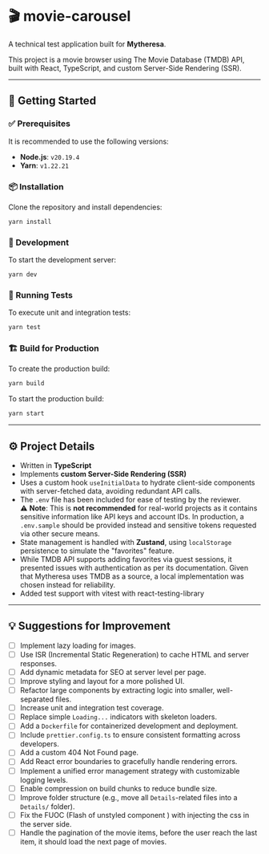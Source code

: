 # 🎬 movie-carousel

A technical test application built for **Mytheresa**.

This project is a movie browser using The Movie Database (TMDB) API, built with React, TypeScript, and custom Server-Side Rendering (SSR).

---

## 🚀 Getting Started

### ✅ Prerequisites

It is recommended to use the following versions:

- **Node.js**: `v20.19.4`
- **Yarn**: `v1.22.21`

### 📦 Installation

Clone the repository and install dependencies:

```bash
yarn install
```

### 🔧 Development

To start the development server:

```bash
yarn dev
```

### 🧪 Running Tests

To execute unit and integration tests:

```bash
yarn test
```

### 🏗️ Build for Production

To create the production build:

```bash
yarn build
```

To start the production build:

```bash
yarn start
```

---

## ⚙️ Project Details

- Written in **TypeScript**
- Implements **custom Server-Side Rendering (SSR)**
- Uses a custom hook `useInitialData` to hydrate client-side components with server-fetched data, avoiding redundant API calls.
- The `.env` file has been included for ease of testing by the reviewer.  
  ⚠️ **Note**: This is **not recommended** for real-world projects as it contains sensitive information like API keys and account IDs. In production, a `.env.sample` should be provided instead and sensitive tokens requested via other secure means.
- State management is handled with **Zustand**, using `localStorage` persistence to simulate the "favorites" feature.
- While TMDB API supports adding favorites via guest sessions, it presented issues with authentication as per its documentation. Given that Mytheresa uses TMDB as a source, a local implementation was chosen instead for reliability.
- Added test support with vitest with react-testing-library

---

## 💡 Suggestions for Improvement

- [ ] Implement lazy loading for images.
- [ ] Use ISR (Incremental Static Regeneration) to cache HTML and server responses.
- [ ] Add dynamic metadata for SEO at server level per page.
- [ ] Improve styling and layout for a more polished UI.
- [ ] Refactor large components by extracting logic into smaller, well-separated files.
- [ ] Increase unit and integration test coverage.
- [ ] Replace simple `Loading...` indicators with skeleton loaders.
- [ ] Add a `Dockerfile` for containerized development and deployment.
- [ ] Include `prettier.config.ts` to ensure consistent formatting across developers.
- [ ] Add a custom 404 Not Found page.
- [ ] Add React error boundaries to gracefully handle rendering errors.
- [ ] Implement a unified error management strategy with customizable logging levels.
- [ ] Enable compression on build chunks to reduce bundle size.
- [ ] Improve folder structure (e.g., move all `Details`-related files into a `Details/` folder).
- [ ] Fix the FUOC (Flash of unstyled component ) with injecting the css in the server side.
- [ ] Handle the pagination of the movie items, before the user reach the last item, it should load the next page of movies.
